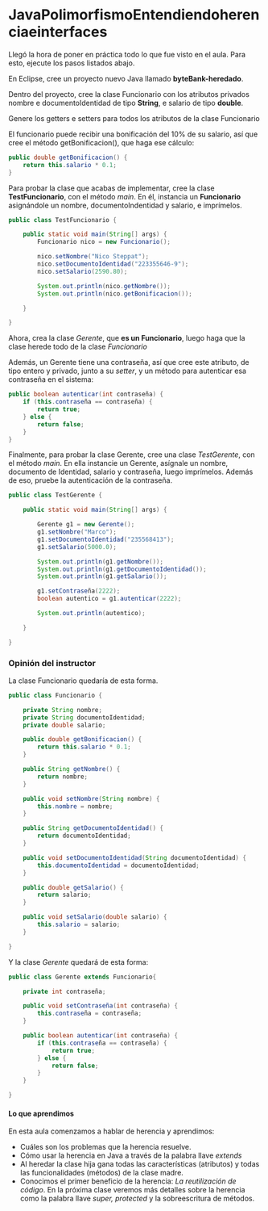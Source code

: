 # JavaPolimorfismoEntendiendoherenciaeinterfaces

Llegó la hora de poner en práctica todo lo que fue visto en el aula. Para esto, ejecute los pasos listados abajo.

En Eclipse, cree un proyecto nuevo Java llamado **byteBank-heredado**.

Dentro del proyecto, cree la clase Funcionario con los atributos privados nombre e documentoIdentidad de tipo **String**, e salario de tipo **double**.

Genere los getters e setters para todos los atributos de la clase Funcionario

El funcionario puede recibir una bonificación del 10% de su salario, así que cree el método getBonificacion(), que haga ese cálculo:

```java
public double getBonificacion() {
    return this.salario * 0.1;
}
```

Para probar la clase que acabas de implementar, cree la clase **TestFuncionario**, con el método *main*. En él, instancia un **Funcionario** asignándole un nombre, documentoIndentidad y salario, e imprímelos.

```java
public class TestFuncionario {

    public static void main(String[] args) {
        Funcionario nico = new Funcionario();

        nico.setNombre("Nico Steppat");
        nico.setDocumentoIdentidad("223355646-9");
        nico.setSalario(2590.80);

        System.out.println(nico.getNombre());
        System.out.println(nico.getBonificacion());

    }

}
```

Ahora, crea la clase *Gerente*, que **es un Funcionario**, luego haga que la clase herede todo de la clase *Funcionario*

Además, un Gerente tiene una contraseña, así que cree este atributo, de tipo entero y privado, junto a su *setter*, y un método para autenticar esa contraseña en el sistema:

```java
public boolean autenticar(int contraseña) {
    if (this.contraseña == contraseña) {
        return true;
    } else {
        return false;
    }
}
```

Finalmente, para probar la clase Gerente, cree una clase *TestGerente*, con el método *main*. En ella instancie un Gerente, asígnale un nombre, documento de Identidad, salario y contraseña, luego imprímelos. Además de eso, pruebe la autenticación de la contraseña.

```java
public class TestGerente {

    public static void main(String[] args) {

        Gerente g1 = new Gerente();
        g1.setNombre("Marco");
        g1.setDocumentoIdentidad("235568413");
        g1.setSalario(5000.0);

        System.out.println(g1.getNombre());
        System.out.println(g1.getDocumentoIdentidad());
        System.out.println(g1.getSalario());

        g1.setContraseña(2222);
        boolean autentico = g1.autenticar(2222);

        System.out.println(autentico);

    }

}
```

### Opinión del instructor

La clase Funcionario quedaría de esta forma.

```java
public class Funcionario {

    private String nombre;
    private String documentoIdentidad;
    private double salario;

    public double getBonificacion() {
        return this.salario * 0.1;
    }

    public String getNombre() {
        return nombre;
    }

    public void setNombre(String nombre) {
        this.nombre = nombre;
    }

    public String getDocumentoIdentidad() {
        return documentoIdentidad;
    }

    public void setDocumentoIdentidad(String documentoIdentidad) {
        this.documentoIdentidad = documentoIdentidad;
    }

    public double getSalario() {
        return salario;
    }

    public void setSalario(double salario) {
        this.salario = salario;
    }

}
```

Y la clase *Gerente* quedará de esta forma:

```java
public class Gerente extends Funcionario{

    private int contraseña;

    public void setContraseña(int contraseña) {
        this.contraseña = contraseña;
    }

    public boolean autenticar(int contraseña) {
        if (this.contraseña == contraseña) {
            return true;
        } else {
            return false;
        }
    }

}
```
#### Lo que aprendimos

En esta aula comenzamos a hablar de herencia y aprendimos:

- Cuáles son los problemas que la herencia resuelve.
- Cómo usar la herencia en Java a través de la palabra llave *extends*
- Al heredar la clase hija gana todas las características (atributos) y todas las funcionalidades (métodos) de la clase madre.
- Conocimos el primer beneficio de la herencia: *La reutilización de código*.
En la próxima clase veremos más detalles sobre la herencia como la palabra llave *super, protected* y la sobreescritura de métodos.